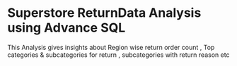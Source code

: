 # Superstore ReturnData Analysis using Advance SQL
This Analysis gives insights about Region wise return order count , Top categories &amp; subcategories for return , subcategories with return reason etc
